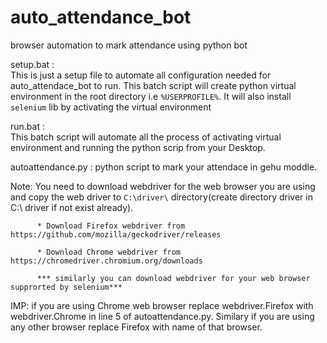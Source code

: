 # auto_attendance_bot
browser automation to mark attendance using python bot


setup.bat :  
This is just a setup file to automate all configuration needed for auto_attendace_bot to run.
This batch script will create python virtual environment in the root directory i.e `%USERPROFILE%`.
It will also install `selenium` lib by activating the virtual environment


run.bat :                                                                                                                                                                
This batch script will automate all the process of activating virtual environment and running the python scrip from your Desktop.


autoattendance.py : python script to mark your attendace in gehu moddle.

Note: You need to download webdriver for the web browser you are using and copy the web driver to `C:\driver\` directory(create directory driver in C:\ driver if not exist already).


          * Download Firefox webdriver from https://github.com/mozilla/geckodriver/releases 
          
          * Download Chrome webdriver from https://chromedriver.chromium.org/downloads
          
          *** similarly you can download webdriver for your web browser supprorted by selenium***
          
         
   IMP: if you are using Chrome web browser replace webdriver.Firefox with webdriver.Chrome in line 5 of autoattendance.py. 
        Similary if you are using any other browser replace Firefox with name of that browser.
 
